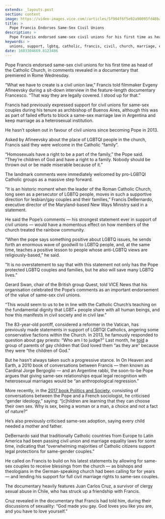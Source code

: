 ```yaml
--- 
extends: _layouts.post 
section: content 
image: https://video-images.vice.com//articles/5f904f6f5e92a90095fd48ba/lede/1603293495162-rgr9eb.jpeg?image-resize-opts=Y3JvcD0xeHc6MC44MTcxMTIxNDQxMDIyNjYxeGg7Y2VudGVyLGNlbnRlciZyZXNpemU9MTIwMDoqJnJlc2l6ZT0xMjAwOio 
title: > 
  Pope Francis Endorses Same-Sex Civil Unions 
description: > 
  Pope Francis endorsed same-sex civil unions for his first time as head of the Catholic Church, in comments revealed in a documentary that premiered in Rome Wednesday.“What we have to create is a civil union law,” Francis told filmmaker Evgeny Afineevsky during a sit-down interview in the feature-length documentary Francesco.He hasn’t spoken out in favour of civil unions since becoming Pope in 2013.Asked by Afineevsky about the place of LGBTQI people in the church, Francis said they were welcome in the Catholic “family”.He said the Pope’s comments — his strongest statement ever in support of civil unions — would have a momentous effect on how members of the church treated the rainbow community. 
keywords: > 
  unions, support, lgbtq, catholic, francis, civil, church, marriage, endorses, pope, samesex 
date: 1603304669.8123486 
--- 
```

<div><span class="abc__textblock size--article"><p>Pope Francis endorsed same-sex civil unions for his first time as head of the Catholic Church, in comments revealed in a documentary that premiered in Rome Wednesday.</p>
</span><span class="abc__textblock size--article"><p>&#8220;What we have to create is a civil union law,&#8221; Francis told filmmaker Evgeny Afineevsky during a sit-down interview in the feature-length documentary Francesco. &#8220;That way they are legally covered. I stood up for that.&#8221;</p>
</span><span class="abc__textblock size--article"><p>Francis had previously expressed support for civil unions for same-sex couples during his tenure as archbishop of Buenos Aires, although this was as part of failed efforts to block a same-sex marriage law in Argentina and keep marriage as a heterosexual institution.</p>
</span><p></p><span class="abc__textblock size--article"><p>He hasn&#8217;t spoken out in favour of civil unions since becoming Pope in 2013.</p>
</span><span class="abc__textblock size--article"><p>Asked by Afineevsky about the place of LGBTQI people in the church, Francis said they were welcome in the Catholic &#8220;family&#8221;.</p>
</span><span class="abc__textblock size--article"><p>&#8220;Homosexuals have a right to be a part of the family,&#8221; the Pope said. &#8220;They&#8217;re children of God and have a right to a family. Nobody should be thrown out or be made miserable because of it.&#8221;</p>
</span><span class="abc__textblock size--article"><p>The landmark comments were immediately welcomed by pro-LGBTQI Catholic groups as a massive step forward.</p>
</span><span class="abc__textblock size--article"><p>&#8220;It is an historic moment when the leader of the Roman Catholic Church, long seen as a persecutor of LGBTQ people, moves in such a supportive direction for lesbian/gay couples and their families,&#8221; Francis DeBernardo, executive director of the Maryland-based New Ways Ministry said in a statement.</p>
</span><span class="abc__textblock size--article"><p>He said the Pope&#8217;s comments &#8212; his strongest statement ever in support of civil unions &#8212; would have a momentous effect on how members of the church treated the rainbow community.</p>
</span><span class="abc__textblock size--article"><p>&#8220;When the pope says something positive about LGBTQ issues, he sends forth an enormous wave of goodwill to LGBTQ people, and, at the same time, teaches a positive lesson to people whose anti-LGBTQ views are religiously-based,&#8221; he said.</p>
</span><span class="abc__textblock size--article"><p>&#8220;It is no overstatement to say that with this statement not only has the Pope protected LGBTQ couples and families, but he also will save many LGBTQ lives.&#8221;</p>
</span><span class="abc__textblock size--article"><p>Gerard Swan, chair of the British group Quest, told VICE News that his organisation celebrated the Pope&#8217;s comments as an important endorsement of the value of same-sex civil unions.</p>
</span><p></p><span class="abc__textblock size--article"><p>&#8220;This would seem to us to be in line with the Catholic Church&#8217;s teaching on the fundamental dignity that LGBT+ people share with all human beings, and how this manifests in civil society and in civil law.&#8221;</p>
</span><span class="abc__textblock size--article"><p>The 83-year-old pontiff, considered a reformer in the Vatican, has previously made statements in support of LGBTQI Catholics, angering some conservative factions within the Church. In 2013, he famously responded to question about gay priests: &#8220;Who am I to judge?&#8221; Last month, he <a href="https://www.thetablet.co.uk/news/13387/gay-children-are-children-of-god-pope-tells-parents">told</a> a group of parents of gay children that God loved them &#8220;as they are&#8221; because they were &#8220;the children of God.&#8221;</p>
</span><span class="abc__textblock size--article"><p>But he hasn&#8217;t always taken such a progressive stance. In On Heaven and Earth, a 2010 book of conversations between Francis &#8212; then known as Cardinal Jorge Bergoglio &#8212; and an Argentine rabbi, the soon-to-be Pope argues that giving same-sex relationships equal legal recognition with heterosexual marriages would be &#8220;an anthropological regression.&#8221; </p>
</span><span class="abc__textblock size--article"><p>More recently, in the <a href="https://www.newwaysministry.org/2017/09/02/pope-francis-says-he-supports-civil-unions-for-lesbian-and-gay-couples/">2017 book </a><a href="https://www.newwaysministry.org/2017/09/02/pope-francis-says-he-supports-civil-unions-for-lesbian-and-gay-couples/">Politics and Society</a>, consisting of conversations between the Pope and a French sociologist, he criticised &#8220;gender ideology,&#8221; saying: &#8220;[c]hildren are learning that they can choose their own sex. Why is sex, being a woman or a man, a choice and not a fact of nature?&#8221;</p>
</span><span class="abc__textblock size--article"><p>He&#8217;s also previously criticised same-sex adoption, saying every child needed a mother and father.</p>
</span><span class="abc__textblock size--article"><p>DeBernardo said that traditionally Catholic countries from Europe to Latin America had been passing civil union and marriage equality laws for some time, indicating that &#8220;overwhelming majorities of Catholic citizens support legal protections for same-gender couples.&#8221;</p>
</span><span class="abc__textblock size--article"><p>He called on Francis to build on his latest statements by allowing for same-sex couples to receive blessings from the church &#8212; as bishops and theologians in the German-speaking church had been calling for for years &#8212; and lending his support for full civil marriage rights to same-sex couples.</p>
</span><span class="abc__textblock size--article"><p>The documentary heavily features Juan Carlos Cruz, a survivor of clergy sexual abuse in Chile, who has struck up a friendship with Francis.</p>
</span><span class="abc__textblock size--article"><p>Cruz revealed in the documentary that Francis had told him, during their discussions of sexuality: &#8220;God made you gay. God loves you like you are, and you have to love yourself.&#8221;</p>
</span></div>